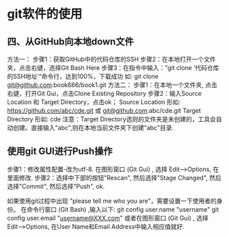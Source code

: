 # git软件的使用

## 四、从GitHub向本地down文件
方法一：
步骤1：获取GitHub中的代码仓库的SSH
步骤2：在本地打开一个文件夹，点击右键，选择Git Bash Here
步骤3：在指令中输入：”git clone ‘代码仓库的SSH地址’“命令行，达到100%，下载成功
如: git clone git@github.com:book666/book1.git
方法二：
步骤1：在本地一个文件夹, 点击右键，打开Git Gui，点击Clone Existing Repository
步骤2：输入Source Location 和 Target Directory，点击ok；
Source Location 形如: https://github.com/abc/cde.git 或 git@github.com:abc/cde.git
Target Directory 形如: cde
注意：Target Directory选则的文件夹是未创建的，工具会自动创建。直接输入"abc",则在本地当前文件夹下创建"abc"目录.


## 使用git GUI进行Push操作
步骤1：修改属性配置-改为utf-8. 在图形窗口 (Git Gui) , 选择 Edit-->Options, 在里面修改.
步骤2：选择中下部的按钮"Rescan", 然后选择"Stage Changed", 然后选择"Commit", 然后选择"Push", ok.


如果使用git过程中出现 "please tell me who you are"，需要设置一下使用者的身份。
在命令行窗口 (Git Bash) ,输入以下:
git config user.name "username"
git config user.email "username@XXX.com"
或者在图形窗口 (Git Gui) , 选择 Edit-->Options, 在User Name和Email Address中输入相应值就好.
